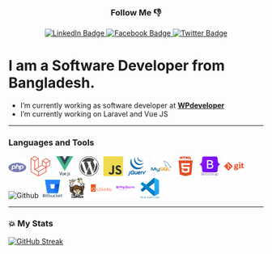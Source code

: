 <div id="header" align="center">
  <h3>Follow Me 👎</h3>
</div>


<div id="badges" align="center">
  <a href="https://www.linkedin.com/in/md-al-mosabbir-rakib-364a25196/">
    <img src="https://img.shields.io/badge/LinkedIn-blue?style=for-the-badge&logo=linkedin&logoColor=white" alt="LinkedIn Badge"/>
  </a>
  <a href="https://www.facebook.com/almosabbir.rakib">
    <img src="https://img.shields.io/badge/Facebook-blue?style=for-the-badge&logo=facebook&logoColor=white" alt="Facebook Badge"/>
  </a>
  <a href="https://twitter.com/AlMosabbir2">
    <img src="https://img.shields.io/badge/Twitter-blue?style=for-the-badge&logo=twitter&logoColor=white" alt="Twitter Badge"/>
  </a>
</div>

<h1 align="center">

[//]: # (  <img src="https://media.giphy.com/media/hvRJCLFzcasrR4ia7z/giphy.gif" width="30px"/>)
</h1>

[//]: # (<div align="center">)

[//]: # (  <img src="https://media.giphy.com/media/dWesBcTLavkZuG35MI/giphy.gif" width="600" height="300"/>)

[//]: # (</div>)

# I am a Software Developer from Bangladesh.

- I’m currently working as software developer at <b><a href="https://wpdeveloper.com">WPdeveloper<a/></b>
- I’m currently working on Laravel and Vue JS
- - -

### Languages and Tools
<div>
  <img src="https://github.com/devicons/devicon/blob/master/icons/php/php-plain.svg" title="PHP" alt="PHP" width="35" height="35"/>&nbsp;
  <img src="https://github.com/devicons/devicon/blob/master/icons/laravel/laravel-original.svg" title="Laravel" alt="Laravel" width="40" height="40"/>&nbsp;
  <img src="https://github.com/devicons/devicon/blob/master/icons/vuejs/vuejs-original-wordmark.svg" title="Vue JS" alt="Vue JS" width="40" height="40"/>&nbsp;
  <img src="https://github.com/devicons/devicon/blob/master/icons/wordpress/wordpress-plain.svg" title="WordPress" alt="WordPress" width="40" height="40"/>&nbsp;
  <img src="https://github.com/devicons/devicon/blob/master/icons/javascript/javascript-original.svg" title="Javascript" alt="Javascript" width="40" height="40"/>&nbsp;
  <img src="https://github.com/devicons/devicon/blob/master/icons/jquery/jquery-plain-wordmark.svg" title="jQuery" alt="jQuery" width="40" height="40"/>&nbsp;
  <img src="https://github.com/devicons/devicon/blob/master/icons/mysql/mysql-original-wordmark.svg" title="mySql" alt="mySql" width="40" height="40"/>&nbsp;
  <img src="https://github.com/devicons/devicon/blob/master/icons/html5/html5-plain-wordmark.svg" title="HTML5" alt="HTML5" width="40" height="40"/>&nbsp;
  <img src="https://github.com/devicons/devicon/blob/master/icons/bootstrap/bootstrap-original-wordmark.svg" title="Bootstrap" alt="Bootstrap" width="40" height="40"/>&nbsp;
  <img src="https://github.com/devicons/devicon/blob/master/icons/git/git-plain-wordmark.svg" title="Git" alt="Git" width="40" height="40"/>&nbsp;
  <img src="https://i.pinimg.com/originals/30/b1/50/30b150cd489202db131009ac9540cec0.png" title="Github" alt="Github" width="40" height="40"/>&nbsp;
  <img src="https://github.com/devicons/devicon/blob/master/icons/bitbucket/bitbucket-original-wordmark.svg" title="Bitbucket" alt="Bitbucket" width="40" height="40"/>&nbsp;
  <img src="https://github.com/devicons/devicon/blob/master/icons/composer/composer-original.svg" title="Composer" alt="Composer" width="40" height="40"/>&nbsp;
  <img src="https://github.com/devicons/devicon/blob/master/icons/ubuntu/ubuntu-plain-wordmark.svg" title="Ubuntu" alt="Ubuntu" width="40" height="40"/>&nbsp;
  <img src="https://github.com/devicons/devicon/blob/master/icons/phpstorm/phpstorm-plain-wordmark.svg" title="Phpstorm" alt="Phpstorm" width="40" height="40"/>&nbsp;
  <img src="https://github.com/devicons/devicon/blob/master/icons/vscode/vscode-original-wordmark.svg" title="VSCode" alt="VSCode" width="40" height="40"/>&nbsp;
</div>

---
### 💥 My Stats
[![GitHub Streak](https://streak-stats.demolab.com?user=mosabbirrakib&theme=highcontrast&date_format=j%20M%5B%20Y%5D)](https://git.io/streak-stats)
